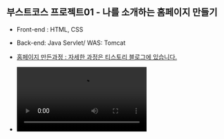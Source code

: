## 부스트코스 프로젝트01 - 나를 소개하는 홈페이지 만들기

- Front-end : HTML, CSS
- Back-end: Java Servlet/ WAS: Tomcat

- [홈페이지 만든과정 : 자세한 과정은 티스토리 블로그에 있습니다.](https://ek12mv2.tistory.com/132)
- ![실행동영상](./webResult.mp4)
